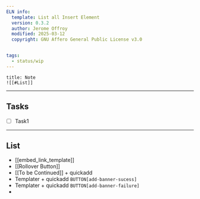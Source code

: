 ```yaml
---
ELN info:
  template: List all Insert Element 
  version: 0.3.2
  author: Jerome Offroy
  modified: 2025-03-12
  copyright: GNU Affero General Public License v3.0


tags:
  - status/wip
---
```


````ad-note
title: Note
![[#List]]

````

---
## Tasks
- [ ] Task1
---
## List 
- [[embed_link_template]]
- [[Rollover Button]]
- [[To be Continued]] + quickadd
- Templater + quickadd `BUTTON[add-banner-sucess]`
- Templater + quickadd `BUTTON[add-banner-failure]`
- 
